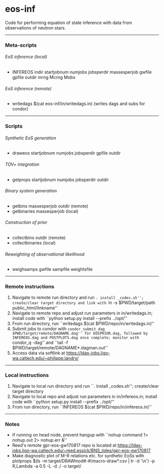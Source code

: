 # eos-inf

Code for performing equation of state inference with data from observations of neutron stars.

---

### Meta-scripts

###### EoS inference (local)

* INFEREOS indir startjobnum numjobs jobsperdir massesperjob gwfile gpfile outdir mrng Mcrng Mobs

###### EoS inference (remote)

* writedags $(cat eos-inf/in/writedags.in) (writes dags and subs for condor)

---

### Scripts

###### Synthetic EoS generation

* draweos startjobnum numjobs jobsperdir gpfile outdir

###### TOV+ integration

* getprops startjobnum numjobs jobsperdir outdir

###### Binary system generation

* getbins massesperjob outdir (remote)
* getbinaries massesperjob (local)

###### Construction of prior

* collectbins outdir (remote)
* collectbinaries (local)

###### Reweighting of observational likelihood

* weighsamps gwfile sampfile weightsfile

---

### Remote instructions

1. Navigate to remote run directory and run ``. install _codes.sh''; create/clear target directory and link with ``ln -s $PWD/target/path public_html/linkname''
2. Navigate to remote repo and adjust run parameters in in/writedags.in; install code with ``python setup.py install --prefix ../opt/''
3. From run directory, run ``writedags $(cat $PWD/repo/in/writedags.in)''
4. Submit jobs to condor with ``condor_submit_dag $PWD/target/remote/DAGNAME.dag'' for EOSPRIOR.dag, followed by INFEREOS.dag and POSTPLOTS.dag once complete; monitor with ``condor_q -dag'' and ``tail -f $PWD/target/remote/DAGNAME*.dagman.out''
5. Access data via softlink at https://ldas-jobs.ligo-wa.caltech.edu/~philippe.landry/

---

### Local instructions

1. Navigate to local run directory and run ``. install _codes.sh''; create/clear target directory
2. Navigate to local repo and adjust run parameters in in/infereos.in; install code with ``python setup.py install --prefix ../opt/''
3. From run directory, run ``INFEREOS $(cat $PWD/repo/in/infereos.in)''

---

### Notes

* If running on head node, prevent hangup with ``nohup command 1> nohup.out 2> nohup.err &''
* Reed's remote gpr-eos-gw170817 repo is located at https://ldas-jobs.ligo-wa.caltech.edu/~reed.essick/BNS_tides/gpr-eos-gw170817
* Make diagnostic plot of M-R relations etc. for synthetic EoSs with plotprops $(ls -m target/DRAWmod#-#/macro-draw*.csv | tr -d '\n') -p R,Lambda -a 0.5 -L -d ./ -o target/
